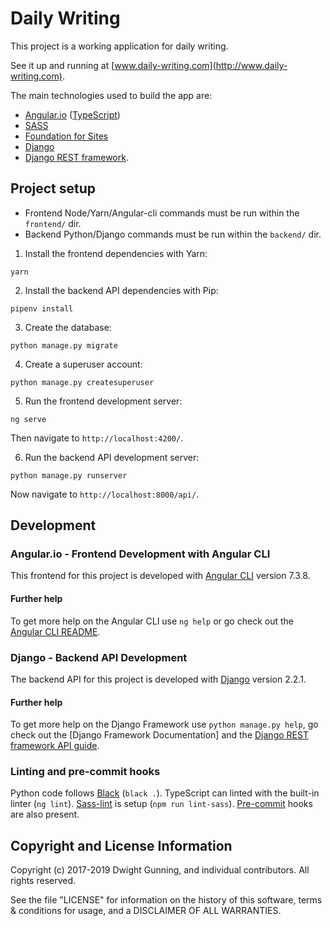 # Daily Writing

This project is a working application for daily writing.

See it up and running at [www.daily-writing.com](http://www.daily-writing.com).

The main technologies used to build the app are:
- [Angular.io](https://angular.io/) ([TypeScript](https://www.typescriptlang.org))
- [SASS](http://sass-lang.com/)
- [Foundation for Sites](https://foundation.zurb.com/sites.html)
- [Django](https://djangoproject.com)
- [Django REST framework](http://www.django-rest-framework.org/).

## Project setup

* Frontend Node/Yarn/Angular-cli commands must be run within the `frontend/` dir.
* Backend Python/Django commands must be run within the `backend/` dir.

1. Install the frontend dependencies with Yarn:

```(bash)
yarn
```

2. Install the backend API dependencies with Pip:

```(bash)
pipenv install
```

3. Create the database:

```(bash)
python manage.py migrate
```

4. Create a superuser account:

```(bash)
python manage.py createsuperuser
```

5. Run the frontend development server:

```(bash)
ng serve
```

Then navigate to `http://localhost:4200/`.

6. Run the backend API development server:

```(bash)
python manage.py runserver
```

Now navigate to `http://localhost:8000/api/`.

## Development

### Angular.io - Frontend Development with Angular CLI

This frontend for this project is developed with [Angular CLI](https://github.com/angular/angular-cli) version 7.3.8.

#### Further help

To get more help on the Angular CLI use `ng help` or go check out the [Angular CLI README](https://github.com/angular/angular-cli/blob/master/README.md).

### Django - Backend API Development

The backend API for this project is developed with [Django](https://www.djangoproject.com) version 2.2.1.

#### Further help

To get more help on the Django Framework use `python manage.py help`, go check out the [Django Framework Documentation] and the [Django REST framework API guide](http://www.django-rest-framework.org/#api-guide).

### Linting and pre-commit hooks

Python code follows [Black](https://github.com/ambv/black) (`black .`). TypeScript can linted with the built-in linter (`ng lint`). [Sass-lint](https://github.com/sasstools/sass-lint) is setup (`npm run lint-sass`). [Pre-commit](https://www.pre-commit.com) hooks are also present.

## Copyright and License Information

Copyright (c) 2017-2019 Dwight Gunning, and individual contributors. All rights reserved.

See the file "LICENSE" for information on the history of this software, terms & conditions for usage, and a DISCLAIMER OF ALL WARRANTIES.
